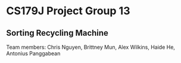 # CS179J Project Group 13
## Sorting Recycling Machine


Team members: Chris Nguyen, Brittney Mun, Alex Wilkins, Haide He, Antonius Panggabean

